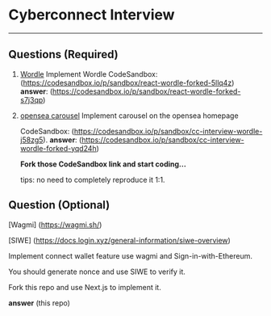 # Cyberconnect Interview

---

## **Questions (Required)**

1. [Wordle](https://cyberconnect.notion.site/React-Wordle-4ba61b07f31c47dc87544a78c0d81aa6)
   Implement Wordle
   CodeSandbox: (https://codesandbox.io/p/sandbox/react-wordle-forked-5llq4z)
   **answer**: (https://codesandbox.io/p/sandbox/react-wordle-forked-s7j3qp)

2. [opensea carousel](https://opensea.io/)
   Implement carousel on the opensea homepage

   CodeSandbox: (https://codesandbox.io/p/sandbox/cc-interview-wordle-j58zg5).
   **answer**: (https://codesandbox.io/p/sandbox/cc-interview-wordle-forked-yqd24h)

   **Fork those CodeSandbox link and start coding...**

   tips: no need to completely reproduce it 1:1.

## **Question (Optional)**

[Wagmi] (https://wagmi.sh/)

[SIWE] (https://docs.login.xyz/general-information/siwe-overview)

Implement connect wallet feature use wagmi and Sign-in-with-Ethereum.

You should generate nonce and use SIWE to verify it.

Fork this repo and use Next.js to implement it.

**answer** (this repo)
